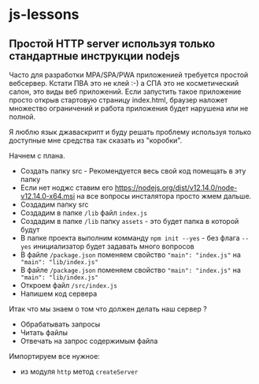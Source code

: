 # js-lessons
## Простой HTTP server используя только стандартные инструкции nodejs

Часто для разработки MPA/SPA/PWA приложенией требуется простой вебсервер.
Кстати ПВА это не клей :-) а СПА это не косметический салон, это виды веб приложений.
Если запустить такое приложение просто открыв стартовую страницу index.html,
браузер наложет множество ограничений и работа приложения будет нарушена или не полной.

Я люблю язык джаваскрипт и буду решать проблему используя только
доступные мне средства так сказать из "коробки".

Начнем с плана.

- Создать папку src - Рекомендуется весь свой код помещать в эту папку
- Если нет ноджс ставим его  https://nodejs.org/dist/v12.14.0/node-v12.14.0-x64.msi
на все вопросы инсталятора просто жмем дальше.
- Создадим папку src
- Создадим в папке `/lib` файл `index.js`
- Создадим в папке `/lib` папку `assets` - это будет папка в которой будут
- В папке проекта выполним комманду  ` npm init --yes ` - без флага `-- yes` инициализатор будет задавать много вопросов
- В файле `/package.json` поменяем свойство `"main": "index.js"` на `  "main": "lib/index.js"`
- В файле `/package.json` поменяем свойство `"main": "index.js"` на `  "main": "lib/index.js"`
- Откроем файл `/src/index.js`
- Напишем код сервера

Итак что мы знаем о том что должен делать наш сервер ?
- Обрабатывать запросы
- Читать файлы
- Отвечать на запрос содержимым файла
 
Импортируем все нужное:
- из модуля `http` метод `createServer` 
